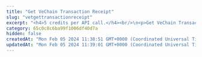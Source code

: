 ```yaml
---
title: "Get VeChain Transaction Receipt"
slug: "vetgettransactionreceipt"
excerpt: "<h4>5 credits per API call.</h4><br/>\n<p>Get VeChain Transaction Receipt by transaction hash. Transaction receipt is available only after transaction is\nincluded in the block and contains information about paid fee or created contract address and much more.</p>"
category: 65c0c8c6ba99f1006df40d7a
hidden: false
createdAt: "Mon Feb 05 2024 11:38:51 GMT+0000 (Coordinated Universal Time)"
updatedAt: "Mon Feb 05 2024 11:39:01 GMT+0000 (Coordinated Universal Time)"
---
```


